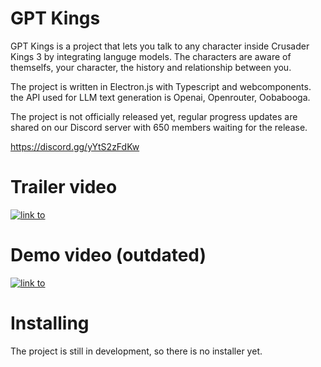 # GPT Kings

GPT Kings is a project that lets you talk to any character inside Crusader Kings 3 by integrating languge models. The characters are aware of themselfs, your character, the history and relationship between you. 

The project is written in Electron.js with Typescript and webcomponents. the API used for LLM text generation is Openai, Openrouter, Oobabooga.

The project is not officially released yet, regular progress updates are shared on our Discord server with 650 members waiting for the release.

https://discord.gg/yYtS2zFdKw


# Trailer video 
[![link to](https://img.youtube.com/vi/E2GmlNsK-J8/0.jpg)](https://www.youtube.com/watch?v=E2GmlNsK-J8)

# Demo video (outdated)

[![link to](https://img.youtube.com/vi/4H9pWG_Xgns/0.jpg)](https://youtu.be/4H9pWG_Xgns)

# Installing

The project is still in development, so there is no installer yet.
